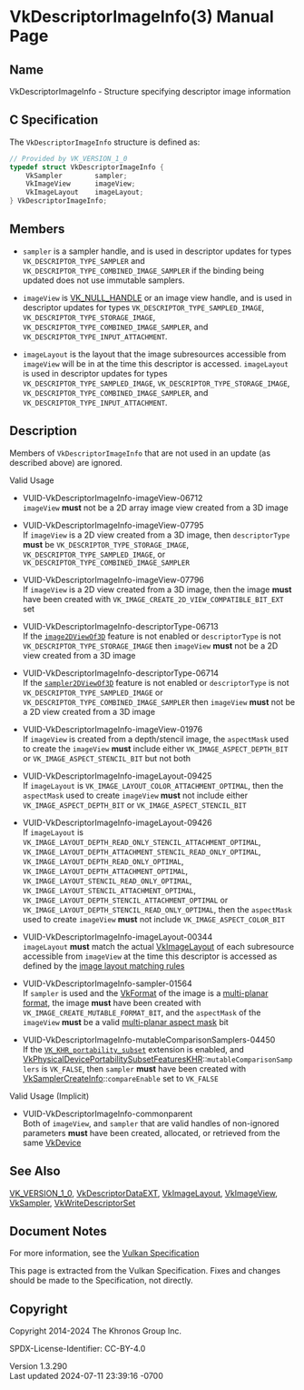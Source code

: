 # VkDescriptorImageInfo(3) Manual Page

## Name

VkDescriptorImageInfo - Structure specifying descriptor image
information



## <a href="#_c_specification" class="anchor"></a>C Specification

The `VkDescriptorImageInfo` structure is defined as:

``` c
// Provided by VK_VERSION_1_0
typedef struct VkDescriptorImageInfo {
    VkSampler        sampler;
    VkImageView      imageView;
    VkImageLayout    imageLayout;
} VkDescriptorImageInfo;
```

## <a href="#_members" class="anchor"></a>Members

- `sampler` is a sampler handle, and is used in descriptor updates for
  types `VK_DESCRIPTOR_TYPE_SAMPLER` and
  `VK_DESCRIPTOR_TYPE_COMBINED_IMAGE_SAMPLER` if the binding being
  updated does not use immutable samplers.

- `imageView` is [VK_NULL_HANDLE](https://registry.khronos.org/vulkan/specs/1.3-extensions/man/html/VK_NULL_HANDLE.html) or an image view
  handle, and is used in descriptor updates for types
  `VK_DESCRIPTOR_TYPE_SAMPLED_IMAGE`,
  `VK_DESCRIPTOR_TYPE_STORAGE_IMAGE`,
  `VK_DESCRIPTOR_TYPE_COMBINED_IMAGE_SAMPLER`, and
  `VK_DESCRIPTOR_TYPE_INPUT_ATTACHMENT`.

- `imageLayout` is the layout that the image subresources accessible
  from `imageView` will be in at the time this descriptor is accessed.
  `imageLayout` is used in descriptor updates for types
  `VK_DESCRIPTOR_TYPE_SAMPLED_IMAGE`,
  `VK_DESCRIPTOR_TYPE_STORAGE_IMAGE`,
  `VK_DESCRIPTOR_TYPE_COMBINED_IMAGE_SAMPLER`, and
  `VK_DESCRIPTOR_TYPE_INPUT_ATTACHMENT`.

## <a href="#_description" class="anchor"></a>Description

Members of `VkDescriptorImageInfo` that are not used in an update (as
described above) are ignored.

Valid Usage

- <a href="#VUID-VkDescriptorImageInfo-imageView-06712"
  id="VUID-VkDescriptorImageInfo-imageView-06712"></a>
  VUID-VkDescriptorImageInfo-imageView-06712  
  `imageView` **must** not be a 2D array image view created from a 3D
  image

- <a href="#VUID-VkDescriptorImageInfo-imageView-07795"
  id="VUID-VkDescriptorImageInfo-imageView-07795"></a>
  VUID-VkDescriptorImageInfo-imageView-07795  
  If `imageView` is a 2D view created from a 3D image, then
  `descriptorType` **must** be `VK_DESCRIPTOR_TYPE_STORAGE_IMAGE`,
  `VK_DESCRIPTOR_TYPE_SAMPLED_IMAGE`, or
  `VK_DESCRIPTOR_TYPE_COMBINED_IMAGE_SAMPLER`

- <a href="#VUID-VkDescriptorImageInfo-imageView-07796"
  id="VUID-VkDescriptorImageInfo-imageView-07796"></a>
  VUID-VkDescriptorImageInfo-imageView-07796  
  If `imageView` is a 2D view created from a 3D image, then the image
  **must** have been created with
  `VK_IMAGE_CREATE_2D_VIEW_COMPATIBLE_BIT_EXT` set

- <a href="#VUID-VkDescriptorImageInfo-descriptorType-06713"
  id="VUID-VkDescriptorImageInfo-descriptorType-06713"></a>
  VUID-VkDescriptorImageInfo-descriptorType-06713  
  If the <a
  href="https://registry.khronos.org/vulkan/specs/1.3-extensions/html/vkspec.html#features-image2DViewOf3D"
  target="_blank" rel="noopener"><code>image2DViewOf3D</code></a>
  feature is not enabled or `descriptorType` is not
  `VK_DESCRIPTOR_TYPE_STORAGE_IMAGE` then `imageView` **must** not be a
  2D view created from a 3D image

- <a href="#VUID-VkDescriptorImageInfo-descriptorType-06714"
  id="VUID-VkDescriptorImageInfo-descriptorType-06714"></a>
  VUID-VkDescriptorImageInfo-descriptorType-06714  
  If the <a
  href="https://registry.khronos.org/vulkan/specs/1.3-extensions/html/vkspec.html#features-sampler2DViewOf3D"
  target="_blank" rel="noopener"><code>sampler2DViewOf3D</code></a>
  feature is not enabled or `descriptorType` is not
  `VK_DESCRIPTOR_TYPE_SAMPLED_IMAGE` or
  `VK_DESCRIPTOR_TYPE_COMBINED_IMAGE_SAMPLER` then `imageView` **must**
  not be a 2D view created from a 3D image

- <a href="#VUID-VkDescriptorImageInfo-imageView-01976"
  id="VUID-VkDescriptorImageInfo-imageView-01976"></a>
  VUID-VkDescriptorImageInfo-imageView-01976  
  If `imageView` is created from a depth/stencil image, the `aspectMask`
  used to create the `imageView` **must** include either
  `VK_IMAGE_ASPECT_DEPTH_BIT` or `VK_IMAGE_ASPECT_STENCIL_BIT` but not
  both

- <a href="#VUID-VkDescriptorImageInfo-imageLayout-09425"
  id="VUID-VkDescriptorImageInfo-imageLayout-09425"></a>
  VUID-VkDescriptorImageInfo-imageLayout-09425  
  If `imageLayout` is `VK_IMAGE_LAYOUT_COLOR_ATTACHMENT_OPTIMAL`, then
  the `aspectMask` used to create `imageView` **must** not include
  either `VK_IMAGE_ASPECT_DEPTH_BIT` or `VK_IMAGE_ASPECT_STENCIL_BIT`

- <a href="#VUID-VkDescriptorImageInfo-imageLayout-09426"
  id="VUID-VkDescriptorImageInfo-imageLayout-09426"></a>
  VUID-VkDescriptorImageInfo-imageLayout-09426  
  If `imageLayout` is
  `VK_IMAGE_LAYOUT_DEPTH_READ_ONLY_STENCIL_ATTACHMENT_OPTIMAL`,
  `VK_IMAGE_LAYOUT_DEPTH_ATTACHMENT_STENCIL_READ_ONLY_OPTIMAL`,
  `VK_IMAGE_LAYOUT_DEPTH_READ_ONLY_OPTIMAL`,
  `VK_IMAGE_LAYOUT_DEPTH_ATTACHMENT_OPTIMAL`,
  `VK_IMAGE_LAYOUT_STENCIL_READ_ONLY_OPTIMAL`,
  `VK_IMAGE_LAYOUT_STENCIL_ATTACHMENT_OPTIMAL`,
  `VK_IMAGE_LAYOUT_DEPTH_STENCIL_ATTACHMENT_OPTIMAL` or
  `VK_IMAGE_LAYOUT_DEPTH_STENCIL_READ_ONLY_OPTIMAL`, then the
  `aspectMask` used to create `imageView` **must** not include
  `VK_IMAGE_ASPECT_COLOR_BIT`

- <a href="#VUID-VkDescriptorImageInfo-imageLayout-00344"
  id="VUID-VkDescriptorImageInfo-imageLayout-00344"></a>
  VUID-VkDescriptorImageInfo-imageLayout-00344  
  `imageLayout` **must** match the actual
  [VkImageLayout](https://registry.khronos.org/vulkan/specs/1.3-extensions/man/html/VkImageLayout.html) of each subresource accessible
  from `imageView` at the time this descriptor is accessed as defined by
  the <a
  href="https://registry.khronos.org/vulkan/specs/1.3-extensions/html/vkspec.html#resources-image-layouts-matching-rule"
  target="_blank" rel="noopener">image layout matching rules</a>

- <a href="#VUID-VkDescriptorImageInfo-sampler-01564"
  id="VUID-VkDescriptorImageInfo-sampler-01564"></a>
  VUID-VkDescriptorImageInfo-sampler-01564  
  If `sampler` is used and the [VkFormat](https://registry.khronos.org/vulkan/specs/1.3-extensions/man/html/VkFormat.html) of the image is
  a <a
  href="https://registry.khronos.org/vulkan/specs/1.3-extensions/html/vkspec.html#formats-requiring-sampler-ycbcr-conversion"
  target="_blank" rel="noopener">multi-planar format</a>, the image
  **must** have been created with `VK_IMAGE_CREATE_MUTABLE_FORMAT_BIT`,
  and the `aspectMask` of the `imageView` **must** be a valid <a
  href="https://registry.khronos.org/vulkan/specs/1.3-extensions/html/vkspec.html#formats-planes-image-aspect"
  target="_blank" rel="noopener">multi-planar aspect mask</a> bit

- <a href="#VUID-VkDescriptorImageInfo-mutableComparisonSamplers-04450"
  id="VUID-VkDescriptorImageInfo-mutableComparisonSamplers-04450"></a>
  VUID-VkDescriptorImageInfo-mutableComparisonSamplers-04450  
  If the [`VK_KHR_portability_subset`](VK_KHR_portability_subset.html)
  extension is enabled, and
  [VkPhysicalDevicePortabilitySubsetFeaturesKHR](https://registry.khronos.org/vulkan/specs/1.3-extensions/man/html/VkPhysicalDevicePortabilitySubsetFeaturesKHR.html)::`mutableComparisonSamplers`
  is `VK_FALSE`, then `sampler` **must** have been created with
  [VkSamplerCreateInfo](https://registry.khronos.org/vulkan/specs/1.3-extensions/man/html/VkSamplerCreateInfo.html)::`compareEnable` set
  to `VK_FALSE`

Valid Usage (Implicit)

- <a href="#VUID-VkDescriptorImageInfo-commonparent"
  id="VUID-VkDescriptorImageInfo-commonparent"></a>
  VUID-VkDescriptorImageInfo-commonparent  
  Both of `imageView`, and `sampler` that are valid handles of
  non-ignored parameters **must** have been created, allocated, or
  retrieved from the same [VkDevice](https://registry.khronos.org/vulkan/specs/1.3-extensions/man/html/VkDevice.html)

## <a href="#_see_also" class="anchor"></a>See Also

[VK_VERSION_1_0](https://registry.khronos.org/vulkan/specs/1.3-extensions/man/html/VK_VERSION_1_0.html),
[VkDescriptorDataEXT](https://registry.khronos.org/vulkan/specs/1.3-extensions/man/html/VkDescriptorDataEXT.html),
[VkImageLayout](https://registry.khronos.org/vulkan/specs/1.3-extensions/man/html/VkImageLayout.html), [VkImageView](https://registry.khronos.org/vulkan/specs/1.3-extensions/man/html/VkImageView.html),
[VkSampler](https://registry.khronos.org/vulkan/specs/1.3-extensions/man/html/VkSampler.html),
[VkWriteDescriptorSet](https://registry.khronos.org/vulkan/specs/1.3-extensions/man/html/VkWriteDescriptorSet.html)

## <a href="#_document_notes" class="anchor"></a>Document Notes

For more information, see the <a
href="https://registry.khronos.org/vulkan/specs/1.3-extensions/html/vkspec.html#VkDescriptorImageInfo"
target="_blank" rel="noopener">Vulkan Specification</a>

This page is extracted from the Vulkan Specification. Fixes and changes
should be made to the Specification, not directly.

## <a href="#_copyright" class="anchor"></a>Copyright

Copyright 2014-2024 The Khronos Group Inc.

SPDX-License-Identifier: CC-BY-4.0

Version 1.3.290  
Last updated 2024-07-11 23:39:16 -0700
